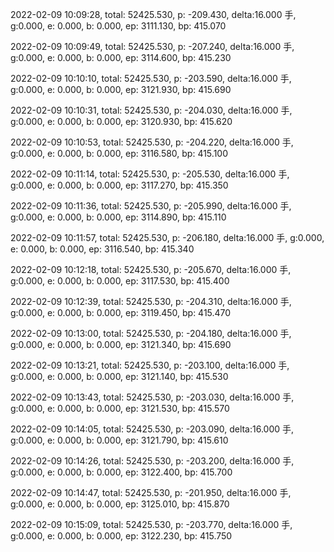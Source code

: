 2022-02-09 10:09:28, total: 52425.530, p: -209.430, delta:16.000 手, g:0.000, e: 0.000, b: 0.000, ep: 3111.130, bp: 415.070

2022-02-09 10:09:49, total: 52425.530, p: -207.240, delta:16.000 手, g:0.000, e: 0.000, b: 0.000, ep: 3114.600, bp: 415.230

2022-02-09 10:10:10, total: 52425.530, p: -203.590, delta:16.000 手, g:0.000, e: 0.000, b: 0.000, ep: 3121.930, bp: 415.690

2022-02-09 10:10:31, total: 52425.530, p: -204.030, delta:16.000 手, g:0.000, e: 0.000, b: 0.000, ep: 3120.930, bp: 415.620

2022-02-09 10:10:53, total: 52425.530, p: -204.220, delta:16.000 手, g:0.000, e: 0.000, b: 0.000, ep: 3116.580, bp: 415.100

2022-02-09 10:11:14, total: 52425.530, p: -205.530, delta:16.000 手, g:0.000, e: 0.000, b: 0.000, ep: 3117.270, bp: 415.350

2022-02-09 10:11:36, total: 52425.530, p: -205.990, delta:16.000 手, g:0.000, e: 0.000, b: 0.000, ep: 3114.890, bp: 415.110

2022-02-09 10:11:57, total: 52425.530, p: -206.180, delta:16.000 手, g:0.000, e: 0.000, b: 0.000, ep: 3116.540, bp: 415.340

2022-02-09 10:12:18, total: 52425.530, p: -205.670, delta:16.000 手, g:0.000, e: 0.000, b: 0.000, ep: 3117.530, bp: 415.400

2022-02-09 10:12:39, total: 52425.530, p: -204.310, delta:16.000 手, g:0.000, e: 0.000, b: 0.000, ep: 3119.450, bp: 415.470

2022-02-09 10:13:00, total: 52425.530, p: -204.180, delta:16.000 手, g:0.000, e: 0.000, b: 0.000, ep: 3121.340, bp: 415.690

2022-02-09 10:13:21, total: 52425.530, p: -203.100, delta:16.000 手, g:0.000, e: 0.000, b: 0.000, ep: 3121.140, bp: 415.530

2022-02-09 10:13:43, total: 52425.530, p: -203.030, delta:16.000 手, g:0.000, e: 0.000, b: 0.000, ep: 3121.530, bp: 415.570

2022-02-09 10:14:05, total: 52425.530, p: -203.090, delta:16.000 手, g:0.000, e: 0.000, b: 0.000, ep: 3121.790, bp: 415.610

2022-02-09 10:14:26, total: 52425.530, p: -203.200, delta:16.000 手, g:0.000, e: 0.000, b: 0.000, ep: 3122.400, bp: 415.700

2022-02-09 10:14:47, total: 52425.530, p: -201.950, delta:16.000 手, g:0.000, e: 0.000, b: 0.000, ep: 3125.010, bp: 415.870

2022-02-09 10:15:09, total: 52425.530, p: -203.770, delta:16.000 手, g:0.000, e: 0.000, b: 0.000, ep: 3122.230, bp: 415.750